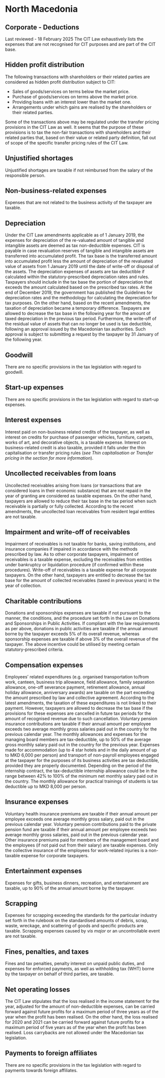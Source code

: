 # North Macedonia
## Corporate - Deductions
Last reviewed - 18 February 2025
The CIT Law exhaustively lists the expenses that are not recognised for CIT purposes and are part of the CIT base.
## Hidden profit distribution
The following transactions with shareholders or their related parties are considered as hidden profit distribution subject to CIT:
  * Sales of goods/services on terms below the market price.
  * Purchase of goods/services on terms above the market price.
  * Providing loans with an interest lower than the market one.
  * Arrangements under which gains are realised by the shareholders or their related parties.


Some of the transactions above may be regulated under the transfer pricing provisions in the CIT Law as well. It seems that the purpose of these provisions is to tax the non-fair transactions with shareholders and their related parties that, based on their value or related party definition, fall out of scope of the specific transfer pricing rules of the CIT Law.
## Unjustified shortages
Unjustified shortages are taxable if not reimbursed from the salary of the responsible person.
## Non-business-related expenses
Expenses that are not related to the business activity of the taxpayer are taxable.
## Depreciation
Under the CIT Law amendments applicable as of 1 January 2019, the expenses for depreciation of the re-valuated amount of tangible and intangible assets are deemed as tax non-deductible expenses.
CIT is payable in case revaluation reserves of tangible and intangible assets are transferred into accumulated profit. The tax base is the transferred amount into accumulated profit less the amount of depreciation of the revaluated value of assets from 1 January 2019 until the date of write-off or disposal of the assets. 
The depreciation expenses of assets are tax deductible if calculated within the statutory-prescribed depreciation rates and rules. Taxpayers should include in the tax base the portion of depreciation that exceeds the amount calculated based on the prescribed tax rates. At the end of December 2019, the government has published the Guidelines for depreciation rates and the methodology for calculating the depreciation for tax purposes. 
On the other hand, based on the recent amendments, the taxation of depreciation became a temporary difference. Taxpayers are allowed to decrease the tax base in the following year for the amount of taxed depreciation in the previous tax period.
Furthermore, the write-off of the residual value of assets that can no longer be used is tax deductible, following an approval issued by the Macedonian tax authorities. Such approval is subject to submitting a request by the taxpayer by 31 January of the following year.
## Goodwill
There are no specific provisions in the tax legislation with regard to goodwill.
## Start-up expenses
There are no specific provisions in the tax legislation with regard to start-up expenses.
## Interest expenses
Interest paid on non-business related credits of the taxpayer, as well as interest on credits for purchase of passenger vehicles, furniture, carpets, works of art, and decorative objects, is a taxable expense. Interest on business-related credit is also taxable, provided it falls under the thin capitalisation or transfer pricing rules (_see Thin capitalisation or Transfer pricing in the section for more information_).
## Uncollected receivables from loans
Uncollected receivables arising from loans (or transactions that are considered loans in their economic substance) that are not repaid in the year of granting are considered as taxable expenses. On the other hand, taxpayers are allowed to reduce their tax base in the tax period when such receivable is partially or fully collected. According to the recent amendments, the uncollected loan receivables from resident legal entities are not taxable.
## Impairment and write-off of receivables
Impairment of receivables is not taxable for banks, saving institutions, and insurance companies if impaired in accordance with the methods prescribed by law. As to other corporate taxpayers, impairment of receivables is a taxable expense, excluding the receivables from entities under bankruptcy or liquidation procedure (if confirmed within these procedures).
Write-off of receivables is a taxable expense for all corporate taxpayers.
On the other hand, taxpayers are entitled to decrease the tax base for the amount of collected receivables (taxed in previous years) in the year of collection.
## Charitable contributions
Donations and sponsorships expenses are taxable if not pursuant to the manner, the conditions, and the procedure set forth in the Law on Donations and Sponsorships in Public Activities. If compliant with the law requirements as per above, donations in public activities are taxable if the annual amount borne by the taxpayer exceeds 5% of its overall revenue, whereas sponsorship expenses are taxable if above 3% of the overall revenue of the taxpayer.
The above incentive could be utilised by meeting certain statutory-prescribed criteria.
## Compensation expenses
Employees’ related expenditures (e.g. organised transportation to/from work, canteen, business trip allowance, field allowance, family separation allowance, one-off severance payment, retirement allowance, annual holiday allowance, anniversary awards) are taxable on the part exceeding the amount prescribed by law and collective agreement. According to the latest amendments, the taxation of these expenditures is not linked to their payment. However, taxpayers are allowed to decrease the tax base if the provisions for these expenses are cancelled in future tax periods for the amount of recognised revenue due to such cancellation.
Voluntary pension insurance contributions are taxable if their annual amount per employee exceeds two average monthly gross salaries paid out in the country for the previous calendar year.
The monthly allowances and expenses for the managing board members are tax-deductible, up to 50% of the average gross monthly salary paid out in the country for the previous year.
Expenses made for accommodation (up to 4 star hotels and in the daily amount of up to MKD 6,000 per person) and transport of non-payroll employees engaged at the taxpayer for the purposes of its business activities are tax deductible, provided they are properly documented.
Depending on the period of the internship contract, the tax-deductible internship allowance could be in the range between 42% to 100% of the minimum net monthly salary paid out in the country.
The monthly allowance for practical trainings of students is tax deductible up to MKD 8,000 per person. 
## Insurance expenses
Voluntary health insurance premiums are taxable if their annual amount per employee exceeds one average monthly gross salary, paid out in the previous calendar year.
Voluntary pension contributions paid to the private pension fund are taxable if their annual amount per employee exceeds two average monthly gross salaries, paid out in the previous calendar year.
Other insurance premiums paid for members of the management board and the employees (if not paid out from their salary) are taxable expenses. Only the collective insurance of the employees for work-related injuries is a non-taxable expense for corporate taxpayers.
## Entertainment expenses
Expenses for gifts, business dinners, recreation, and entertainment are taxable, up to 90% of the annual amount borne by the taxpayer.
## Scrapping
Expenses for scrapping exceeding the standards for the particular industry set forth in the rulebook on the standardised amounts of debris, scrap, waste, wreckage, and scattering of goods and specific products are taxable. Scrapping expenses caused by _vis major_ or an uncontrollable event are not taxable.
## Fines, penalties, and taxes
Fines and tax penalties, penalty interest on unpaid public duties, and expenses for enforced payments, as well as withholding tax (WHT) borne by the taxpayer on behalf of third parties, are taxable.
## Net operating losses
The CIT Law stipulates that the loss realised in the income statement for the year, adjusted for the amount of non-deductible expenses, can be carried forward against future profits for a maximum period of three years as of the year when the profit has been realised.
On the other hand, the loss realised for 2020 and 2021 can be carried forward against future profits for a maximum period of five years as of the year when the profit has been realised.
Loss carrybacks are not allowed under the Macedonian tax legislation.
## Payments to foreign affiliates
There are no specific provisions in the tax legislation with regard to payments towards foreign affiliates.
